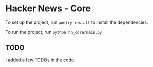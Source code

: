 # Hacker News - Core

To set up the project, run `poetry install` to install the dependencies.

To run the project, run `python hn_core/main.py`

## TODO
I added a few TODOs in the code.